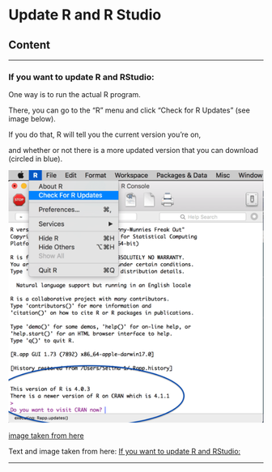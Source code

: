 # Update R and R Studio

## Content

____

### If you want to update R and RStudio:

One way is to run the actual R program. 

There, you can go to the “R” menu and click “Check for R Updates” (see image below). 

If you do that, R will tell you the current version you’re on, 

and whether or not there is a more updated version that you can download (circled in blue).

![updateRImage](/src/images/installingr_image6.webp)

[image taken from here](https://www.r-bloggers.com/2022/01/how-to-install-and-update-r-and-rstudio/#:~:text=One%20way%20is%20to%20run,download%20(circled%20in%20blue).)

Text and image taken from here: [If you want to update R and RStudio:](https://www.r-bloggers.com/2022/01/how-to-install-and-update-r-and-rstudio/#:~:text=One%20way%20is%20to%20run,download%20(circled%20in%20blue).)

____
